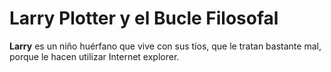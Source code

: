 # Larry Plotter y el Bucle Filosofal

**Larry** es un niño huérfano que vive con sus tíos, que le tratan 
bastante mal, porque le hacen utilizar Internet explorer.
